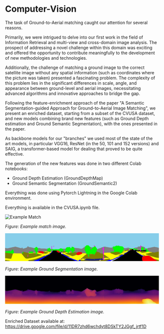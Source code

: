 # Computer-Vision
The task of Ground-to-Aerial matching caught our attention for several reasons.

Primarily, we were intrigued to delve into our first work in the field of Information Retrieval and multi-view and cross-domain image analysis. The prospect of addressing a novel challenge within this domain was exciting and offered the opportunity to contribute meaningfully to the development of new methodologies and technologies.

Additionally, the challenge of matching a ground image to the correct satellite image without any spatial information (such as coordinates where the picture was taken) presented a fascinating problem. The complexity of this problem lies in the significant differences in scale, angle, and appearance between ground-level and aerial images, necessitating advanced algorithms and innovative approaches to bridge the gap.

Following the feature-enrichment approach of the paper "A Semantic Segmentation-guided Approach for Ground-to-Aerial Image Matching", we present an enriched dataset, starting from a subset of the CVUSA dataset, and new models combining brand new features (such as Ground Depth estimation and Ground Semantic Segmentation), with the ones presented in the paper.

As backbone models for our "branches" we used most of the state of the art models, in particular VGG16, ResNet (in the 50, 101 and 152 versions) and SAIG, a transformer-based model for dealing that proved to be quite effective.

The generation of the new features was done in two different Colab notebooks:

- Ground Depth Estimation (GroundDepthMap)
- Ground Semantic Segmentation (GroundSemantic2)

Everything was done using Pytorch Lightning in the Google Colab environment.

Everything is available in the CVUSA.ipynb file.

![Example Match]('./imgs/MatchExample.jpeg')

*Figure: Example match image.*

![Ground Segmentation](./imgs/GroundSegmentation.jpeg)

*Figure: Example Ground Segmentation image.*

![Ground Depth Estimation](./imgs/GroundDepth.jpeg)

*Figure: Example Ground Depth Estimation image.*

Enriched Dataset available at: https://drive.google.com/file/d/11DR7zhd6wchdyt8DSkTY2JGgf_jrtf1D
